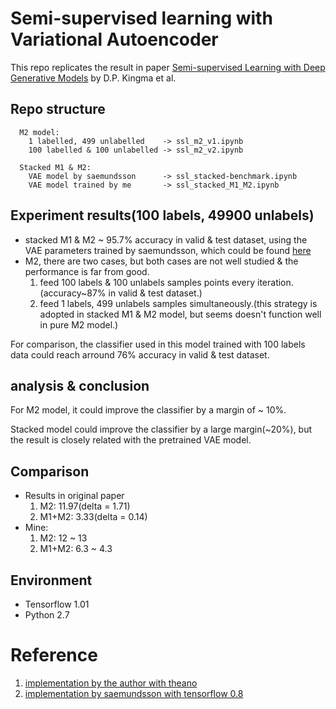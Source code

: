 # Semi-supervised learning with Variational Autoencoder

This repo replicates the result in paper [Semi-supervised Learning with Deep Generative Models]() by D.P. Kingma et al.

## Repo structure
```
  M2 model: 
    1 labelled, 499 unlabelled    -> ssl_m2_v1.ipynb
    100 labelled & 100 unlabelled -> ssl_m2_v2.ipynb

  Stacked M1 & M2:
    VAE model by saemundsson      -> ssl_stacked-benchmark.ipynb
    VAE model trained by me       -> ssl_stacked_M1_M2.ipynb
```

## Experiment results(100 labels, 49900 unlabels)
+ stacked M1 & M2 ~ 95.7% accuracy in valid & test dataset, using the VAE parameters trained by saemundsson, which could be found [here](https://github.com/saemundsson/semisupervised_vae/tree/master/models)
+ M2, there are two cases, but both cases are not well studied & the performance is far from good.
    1. feed 100 labels & 100 unlabels samples points every iteration.(accuracy~87% in valid & test dataset.)
    2. feed 1 labels, 499 unlabels samples simultaneously.(this strategy is adopted in stacked M1 & M2 model, but seems doesn't function well in pure M2 model.)

For comparison, the classifier used in this model trained with 100 labels data could reach arround 76% accuracy in valid & test dataset.

## analysis & conclusion
For M2 model, it could improve the classifier by a margin of ~ 10%.

Stacked model could improve the classifier by a large margin(~20%), but the result is closely related with the pretrained VAE model.

## Comparison
+ Results in original paper
    1. M2: 11.97(delta = 1.71)
    2. M1+M2: 3.33(delta = 0.14)
+ Mine:
    1. M2: 12 ~ 13
    2. M1+M2: 6.3 ~ 4.3

## Environment

+ Tensorflow 1.01
+ Python 2.7

# Reference
1. [implementation by the author with theano](https://github.com/dpkingma/nips14-ssl)
2. [implementation by saemundsson with tensorflow 0.8](https://github.com/saemundsson/semisupervised_vae)
